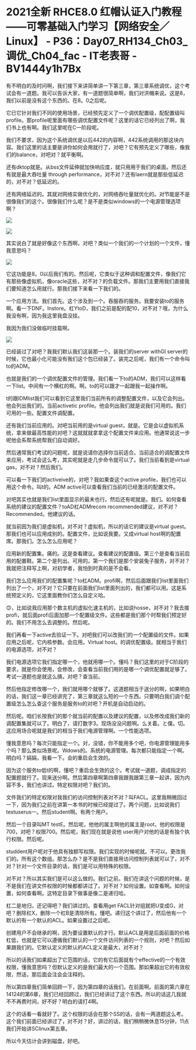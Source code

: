 # 2021全新 RHCE8.0 红帽认证入门教程——可零基础入门学习【网络安全／Linux】 - P36：Day07_RH134_Ch03_调优_Ch04_fac - IT老表哥 - BV1444y1h7Bx

有不明白的及时问啊，我们接下来讲简单讲一下第三章，第三章系统调优，这个考试会有一道题。我可以告诉大家，有一道题很简单啊，我们对洪帽来说。这是8，我们以前是没有这个东西的。在8。0之后呢。

它已它针对我们不同的使用场景，已经预先定义了一个调优配置级，配配置级叫profile。那profile呢里面有哪些调优配置文件呢？这里的话它已经列出了啊，我们书上也有啊。我们这里呢在C一阶段呢。

我们不要求，因为这个系统调优是以后442的内容啊，442系统调用的那这块内容。我们这里的话主要是讲你如何会用就行了，对吧？它有预先定义了哪些，像我们的balance，对吧对？就平衡啊。

还有dktop就是。从bss文件延伸就加快响应度，就只用用于我们的桌面。然后还有就是最大吞吐量 through performance，对不对？还有laern就是那些低延迟的，对不对？低延迟的。

还有网络延迟的。其就对网络实做优化的，对网络吞吐量就优化的。对节能是不是很像我们的这个。很像我们什么呢？是不是类似windows的一个电源管理选项啊？



![](img/dd11b9023a2e97753b68cef816455602_1.png)

![](img/dd11b9023a2e97753b68cef816455602_2.png)

其实说白了就是好像这个东西啊，对吧？类似一个我们的一个计划的一个文件，懂我意思吗？

![](img/dd11b9023a2e97753b68cef816455602_4.png)

它这功能是8。0以后我们有的。然后呢，它类似于这种调和配置文件，像我们它有那些像虚拟机，像oracle这些，对不对？的负载文件。那我们主要用我们直接我们要知道怎么用就行。那我们接下来看一下我们的。

一个应用方法。我们首先。这个涉及到一个。吞服吞的服务。我要安装to的服务啊。看一下DNF。Instore。杠YtoD，我们之前是配的配10，对不对？哦，为什么我没有啊，因为我这里我盘没挂。

我因为我们没做临时挂载啊。

![](img/dd11b9023a2e97753b68cef816455602_6.png)

已经装过了对吧？我我们默认我们这装那一个。装我们的server withGI server的时候，它也最小化可能没有我们这个包已经装了。装完之后呢，我们有一个命令叫to的ADM。

也就是我们的一个调优配置文件的管理。我们看一下to的ADM，我们可以这样看一下list。中间有一个横杠的啊。啊。to的可以跟才一起跟我一起操作啊。

t的跟IDMlist我们可以看到它这里我们当前所有的调整配置文件，以及它会列出。他会列出我们的。当前activetic profile。他会列出我们就是说我们可用的。我们可用的一些。配置文件调配置。

还有我们当前应用的。对吧当前用的是virtual guest，就是。它是会以虚拟机系统，拿来做最高性能的对吧？这就就就拿拿这个配置文件来应用。他通常说这一步呢他会系帮系统帮我们自动调好。

然后通常我们考试的问题呢，就是说请你选择你当前适合。当前适合的调配置文件来应用，考试会这么考，其实呢就是走几步命令就可以了。我们当前看到是virtual gas，对不对？然后我们。

可以看一下我们的activeive的，对吧？我如果查这个active profile，我们也可以用这个命令。叫t的。ADM active可以查看我们当前的已经激活的配置文件。

对吧其实也就是我们list里面显示的最末也行。然后还有呢就是。我们。如何查看系统的建议的配置文件？toAD杠ADMrecom recommended建议，对不对？Recommended。他建议的话。

就当前因为我们是虚拟机，对不对？虚拟机，所以的话它的建议是virtual guest。那我们也可以应用成别的。配置文件，比如说我要。又成virtual host啊的配置席。那我们。怎么怎么应用呢？

应用新的配置集。痛的。这是查看建议。查看建议的配置级。第三个是查看当前启用的配置鞋。第二个是列出。可用的。第一个我们是那个安装兔子服务，对不对？我就把注释写上啊，对初学者，我怕到时真的是不会看。

我们怎么应用我们的配置集呢？to杠ADM。profi啊，然后后面跟我们list里面我们列出了一个，对不对？它只要在前面我们list里面列出的，我们都可以用。这是系统预定义的，它这里面教你们怎么自定义哈。

😊，比如说我应用那个数主机的虚拟化速主机的，比如说hosse，对不对？我去接profi，就后面profi后面加那一个配置级文件。这些都是我们那个时帮我们预定好的。我们不用怎么去调整的。然后呢。

我们再看一下active去验证一下。对吧我们可以改我们的一个配置级的文件。如果应用之后呢，它内核参数。会应用。Virtual host。的调优配置级。就相当于我们的电源选项，对不对？

我们电源选项它我们指定哪一个，他就用哪一个。懂吗？我们这里的对于C阶段的要求，就是你会使用，会修改，会查看当前我们用的是哪一个调优配置就足够了。考试一道题也是就这么搞，对吧？查当前。

然后他指定修改哪一个，我们就用哪个就够了。这道题相当于送分的啊，如果明白的话，我们这一章已经讲完了，第三章就这么短的一个东西。只要明白我们调个配置级怎么怎么查这个服务是服务to的对吧？开机是自动启动的。

然后呢。咱们长按我们的那个就当前的配置以及建议的配置，以及修改成我们新的调配置集就可以了。明白了，请打数字3。现场没没问题啊。么关着。と僕。切。这应用场合呢就是我们的相当于我们电源管理啊。一个性能选项。

懂我意思吗？每次只能指定一个。对，没错，你不能用多个吧，你电源管理能用多个吗？那么类似场景呢。Wdows的。系统的电源管理。每次都只能指定一个啊。明白吗？娟娟，我看一下。会的重启会生效的。

因为这个服务to低t的啊，懂吧？重启会生效的这个。考试就一道题，调成指定的配置题就行了。现来送分啊。然后第四章啊第四章我跟我跟第三章一起讲，因为内容不多，我们也讲过。特定权限对吧？我们的。

文件我们的特定权限对我我们的访问控制列表对不对？叫FACL。这里我稍微回过一下，因为我们之前在讲第一本书的时候已经提过了。两个问题，比如说我们testuserus一。然后student啊。有两个用户。

然后一个目录叫MT testE。然后呢，他他的属主啊他的属主是root，他的权限是700，对吧？权限700。然后呢，我们现在就是说他 user用户对他的话是有独个执行权限。然后呢。

studdent用户呢对于他具有独额写权限。我们实现的时候呢就。不可以。更改我们的。所有这个数组。那怎么办？是不是我们直接用访问控制列表就可以了，对不对？针对一个文件目录的话，我们是可以用特殊的权限。

对不对？所以其实我们是可以这么做的。我们之前。我们在讲这个问题的时候，是不是我们在讲文件权限的时候都都讲过了。对不对？如何设置。如查看啊。如何设置，如何查看啊。这特定目录下做事是像二是递归哈。

杠二是地归，还记得吧？我们讲过的。查看用get FACL针对组就把U变成G，对吧？删除杠X，删除一个杠B是清除所有。懂吧。递归这个讲过了，然后他有一个默认的有一个默认的ACL。如果设置过之后呢。

创建用户不会继承的啊，因为要设置默认的才行。默认ACL是用是后面前面的价格杠低，也就是它可以遵循我们默认的一个文件访问列表的一个规则，对吧？然后如果跟我们的。它默认定义的默认的ACL定义是最大，对不对？

所以的话我们如果超出了它范围的话，它的有它后面就有个effective的一个有效权限，懂我意思吗？但默认定义的是我们最大的一个范围。那如果超出它的有效权限，然话，那后面会注会会注释的。

所以第四章我们简单回顾一下，因为第四章的话我们。在前面啊。前面的第六章在14124的第6章，我们已经回顾过，我们已经讲过了这个东西。所以的话这几我就不不再费时间，好不好？明白的请打4啊。

这个的话看一看就好了。这个权限的话会在那个SS的话，会有一两道题这么考。这个我们前面已经讲过了，对不对？好，讲过的话，我们稍稍微休息15分钟，11点我们开始讲SClinux第五章。

所以今天估计会讲到磁盘，好吧。